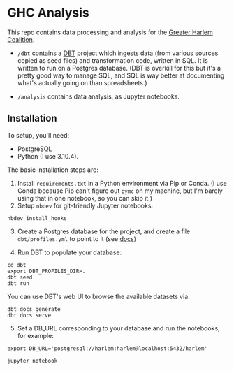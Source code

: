 

# GHC Analysis

This repo contains data processing and analysis for the [Greater Harlem Coalition](https://greaterharlem.nyc/).

* `/dbt` contains a [DBT](https://www.getdbt.com/) project which ingests data (from various sources copied as seed files) and transformation code, written in SQL. It is written to run on a Postgres database. (DBT is overkill for this but it's a pretty good way to manage SQL, and SQL is way better
at documenting what's actually going on than spreadsheets.)

* `/analysis` contains data analysis, as Jupyter notebooks.

## Installation

To setup, you'll need:
* PostgreSQL
* Python (I use 3.10.4).

The basic installation steps are:
1. Install `requirements.txt` in a Python environment via Pip or Conda. (I use Conda because Pip can't figure out `pymc` on my machine, but I'm barely using that in one notebook, so you can skip it.)
2. Setup `nbdev` for git-friendly Jupyter notebooks:
```
nbdev_install_hooks
```

3. Create a Postgres database for the project, and create a file `dbt/profiles.yml` to point to it (see [docs](https://docs.getdbt.com/docs/get-started/connection-profiles))


4. Run DBT to populate your database:
```
cd dbt
export DBT_PROFILES_DIR=.
dbt seed
dbt run
```

You can use DBT's web UI to browse the available datasets via:
```
dbt docs generate
dbt docs serve
```

5. Set a DB_URL corresponding to your database and run the notebooks, for example:

```
export DB_URL='postgresql://harlem:harlem@localhost:5432/harlem'

jupyter notebook
```


